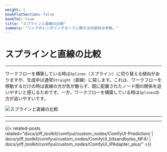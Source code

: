 ```yaml
---
weight: 1
bookFlatSection: false
bookToC: true
title: "スプラインと直線の比較"
summary: "リンクのレンダリングモードに関する内部的な考察。"
---
```


<!--markdownlint-disable MD025 MD033 MD038 -->

# スプラインと直線の比較

---

ワークフローを構築している時は`Splines`（スプライン）に切り替える傾向がありますが、生成中は通常`Straight`（直線）に戻します。これは、ワークフローを移動するだけの時は直線の方が気が散らず、既に配置されたノード間の関係を追いやすいと感じるためです。一方、ワークフローを構築している時は`Splines`の方が追いやすいです。

![スプラインと直線の比較](/images/comfyui/splines_vs_straight.png)

---

---

{{< related-posts related="docs/yiff_toolkit/comfyui/custom_nodes/ComfyUI-Prediction/ | docs/yiff_toolkit/comfyui/custom_nodes/ComfyUI_bitsandbytes_NF4/ | docs/yiff_toolkit/comfyui/custom_nodes/ComfyUI_IPAdapter_plus/" >}}
